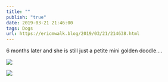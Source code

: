 ```yaml
---
title: ""
publish: "true"
date: 2019-03-21 21:46:00
tags: Dogs
url: https://ericmwalk.blog/2019/03/21/214638.html
---
```


6 months later and she is still just a petite mini golden doodle....

![](https://ericmwalk.blog/uploads/2022/afd7fa919d.jpg)

![](https://ericmwalk.blog/uploads/2022/626102e424.jpg)